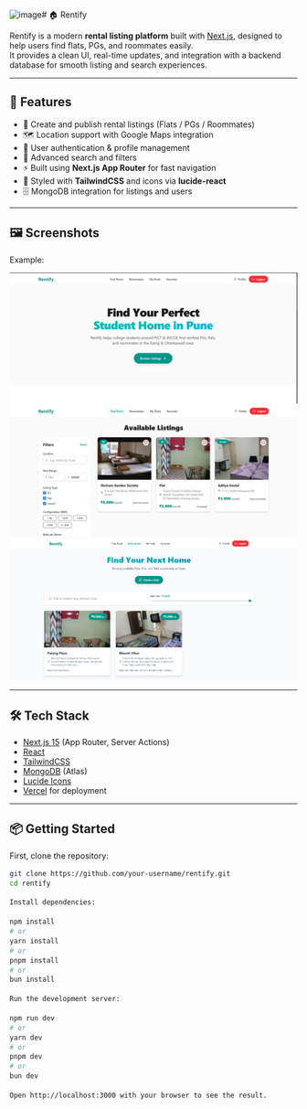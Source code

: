 <img width="1906" height="869" alt="image" src="https://github.com/user-attachments/assets/2ce750ce-6094-4176-ac43-389e74b769b4" /># 🏠 Rentify

Rentify is a modern **rental listing platform** built with [Next.js](https://nextjs.org), designed to help users find flats, PGs, and roommates easily.  
It provides a clean UI, real-time updates, and integration with a backend database for smooth listing and search experiences.

---

## 🚀 Features

- 📌 Create and publish rental listings (Flats / PGs / Roommates)
- 🗺️ Location support with Google Maps integration
- 👤 User authentication & profile management
- 🔎 Advanced search and filters
- ⚡ Built using **Next.js App Router** for fast navigation
- 🎨 Styled with **TailwindCSS** and icons via **lucide-react**
- 🗄️ MongoDB integration for listings and users

---

## 🖼️ Screenshots

Example:

![Example1](/public/homepage.png)
![Example2](/public/roommate-listing.png)
![Example3](/public/post.png)



---

## 🛠️ Tech Stack

- [Next.js 15](https://nextjs.org/) (App Router, Server Actions)
- [React](https://react.dev/)
- [TailwindCSS](https://tailwindcss.com/)
- [MongoDB](https://www.mongodb.com/) (Atlas)
- [Lucide Icons](https://lucide.dev/)
- [Vercel](https://vercel.com/) for deployment

---

## 📦 Getting Started

First, clone the repository:

```bash
git clone https://github.com/your-username/rentify.git
cd rentify

Install dependencies:

npm install
# or
yarn install
# or
pnpm install
# or
bun install

Run the development server:

npm run dev
# or
yarn dev
# or
pnpm dev
# or
bun dev

Open http://localhost:3000 with your browser to see the result.

